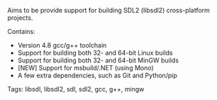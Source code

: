Aims to be provide support for building SDL2 (libsdl2) cross-platform projects.

Contains:

* Version 4.8 gcc/g++ toolchain
* Support for building both 32- and 64-bit Linux builds
* Support for building both 32- and 64-bit MinGW builds
* [NEW] Support for msbuild/.NET (using Mono)
* A few extra dependencies, such as Git and Python/pip

Tags: libsdl, libsdl2, sdl, sdl2, gcc, g++, mingw
